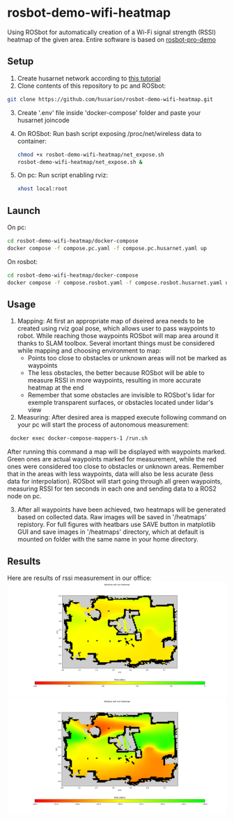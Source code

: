 # rosbot-demo-wifi-heatmap
Using ROSbot for automatically creation of a Wi-Fi signal strength (RSSI) heatmap of the given area. Entire software is based on [rosbot-pro-demo](https://github.com/DominikN/rosbot-pro-demo.git)

## Setup
1. Create husarnet network according to [this tutorial](https://husarnet.com/docs/begin-linux)
2. Clone contents of this repository to pc and ROSbot:
~~~ bash
git clone https://github.com/husarion/rosbot-demo-wifi-heatmap.git
~~~

3. Create '.env' file inside 'docker-compose' folder and paste your husarnet joincode

4.  On ROSbot:
    Run bash script exposing /proc/net/wireless data to container:
    ~~~ bash
    chmod +x rosbot-demo-wifi-heatmap/net_expose.sh
    rosbot-demo-wifi-heatmap/net_expose.sh &
    ~~~
5. On pc:
   Run script enabling rviz:
   ~~~ bash
   xhost local:root
   ~~~
   
## Launch 
On pc:
~~~ bash
cd rosbot-demo-wifi-heatmap/docker-compose
docker compose -f compose.pc.yaml -f compose.pc.husarnet.yaml up
~~~
On rosbot:
~~~ bash
cd rosbot-demo-wifi-heatmap/docker-compose
docker compose -f compose.rosbot.yaml -f compose.rosbot.husarnet.yaml up
~~~
## Usage
1. Mapping:
At first an appropriate map of dseired area needs to be created using rviz goal pose, which allows user to pass waypoints to robot. While reaching those waypoints ROSbot will map area around it thanks to SLAM toolbox. Several imortant things must be considered while mapping and choosing environment to map:
    - Points too close to obstacles or unknown areas will not be marked as waypoints
    - The less obstacles, the better because ROSbot will be able to measure RSSI in more waypoints, resulting in more accurate heatmap at the end
    - Remember that some obstacles are invisible to ROSbot's lidar for exemple transparent surfaces, or obstacles located under lidar's view
2. Measuring:
After desired area is mapped execute following command on your pc will start the process of autonomous measurement:
    
~~~ bash
 docker exec docker-compose-mappers-1 /run.sh
~~~

After running this command a map will be displayed with waypoints marked. Green ones are actual waypoints marked for measurement, while the red ones were considered too close to obstacles or unknown areas. Remember that in the areas with less waypoints, data will also be less acurate (less data for interpolation). ROSbot will start going through all green waypoints, measuring RSSI for ten seconds in each one and sending data to a ROS2 node on pc.

3. After all waypoints have been achieved, two heatmaps will be generated based on collected data. Raw images will be saved in '/heatmaps' repistory. For full figures with heatbars use SAVE button in matplotlib GUI and save images in '/heatmaps' directory, which at default is mounted on folder with the same name in your home directory.
## Results
Here are results of rssi measurement in our office:
![result1](/sample-images/Figure_1.png)
![result2](/sample-images/Figure_2.png)


